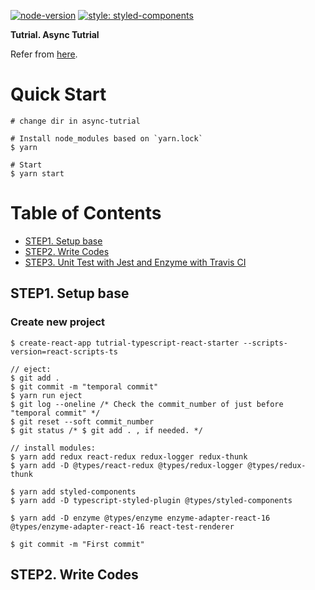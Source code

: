 [![node-version](https://img.shields.io/badge/node-10.13.0-brightgreen.svg)](https://github.com/nodejs/node)
[![style: styled-components](https://img.shields.io/badge/style-%F0%9F%92%85%20styled--components-orange.svg?colorB=daa357&colorA=db748e)](https://github.com/styled-components/styled-components)

**Tutrial. Async Tutrial**

Refer from [here](https://github.com/reduxjs/redux/tree/master/examples/async).

# Quick Start

```console
# change dir in async-tutrial

# Install node_modules based on `yarn.lock`
$ yarn

# Start
$ yarn start
```

# Table of Contents

* [STEP1. Setup base](#step1-setup-base)
* [STEP2. Write Codes](#step2-write-codes)
* [STEP3. Unit Test with Jest and Enzyme with Travis CI ](#step3-unit-test-with-jest-and-enzyme-with-travis-ci)

## STEP1. Setup base

### Create new project

```console
$ create-react-app tutrial-typescript-react-starter --scripts-version=react-scripts-ts

// eject:
$ git add .
$ git commit -m "temporal commit"
$ yarn run eject
$ git log --oneline /* Check the commit_number of just before "temporal commit" */
$ git reset --soft commit_number
$ git status /* $ git add . , if needed. */

// install modules:
$ yarn add redux react-redux redux-logger redux-thunk
$ yarn add -D @types/react-redux @types/redux-logger @types/redux-thunk

$ yarn add styled-components
$ yarn add -D typescript-styled-plugin @types/styled-components

$ yarn add -D enzyme @types/enzyme enzyme-adapter-react-16 @types/enzyme-adapter-react-16 react-test-renderer

$ git commit -m "First commit"
```

## STEP2. Write Codes

